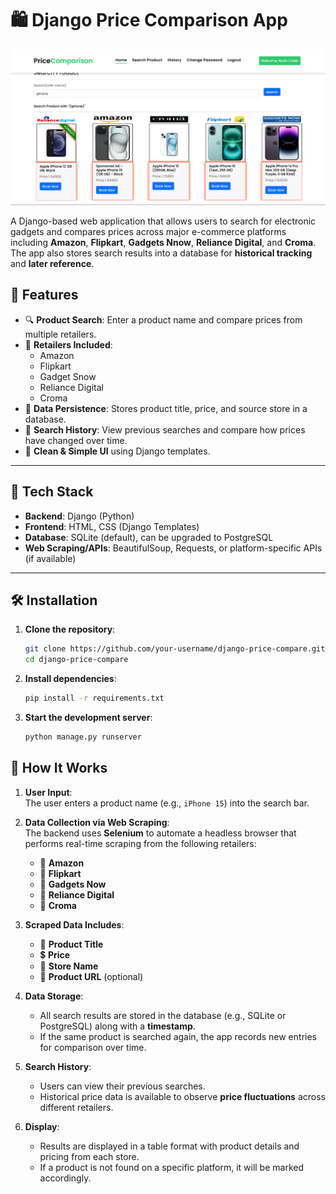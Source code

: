 # 🛍️ Django Price Comparison App

<img src="https://github.com/AkashHiremath856/Price-Comparison/blob/main/media/ss.png?raw=true">

A Django-based web application that allows users to search for electronic gadgets and compares prices across major e-commerce platforms including **Amazon**, **Flipkart**, **Gadgets Nnow**, **Reliance Digital**, and **Croma**. The app also stores search results into a database for **historical tracking** and **later reference**.

## 🚀 Features

- 🔍 **Product Search**: Enter a product name and compare prices from multiple retailers.
- 🛒 **Retailers Included**:
  - Amazon
  - Flipkart
  - Gadget Snow
  - Reliance Digital
  - Croma
- 💾 **Data Persistence**: Stores product title, price, and source store in a database.
- 📜 **Search History**: View previous searches and compare how prices have changed over time.
- 🧼 **Clean & Simple UI** using Django templates.

---

## 🧰 Tech Stack

- **Backend**: Django (Python)
- **Frontend**: HTML, CSS (Django Templates)
- **Database**: SQLite (default), can be upgraded to PostgreSQL
- **Web Scraping/APIs**: BeautifulSoup, Requests, or platform-specific APIs (if available)

---

## 🛠️ Installation

1. **Clone the repository**:

   ```bash
   git clone https://github.com/your-username/django-price-compare.git
   cd django-price-compare


2. **Install dependencies**:
    ```bash
    pip install -r requirements.txt


3. **Start the development server**:
    ```bash
    python manage.py runserver


## 🔎 How It Works

1. **User Input**:  
   The user enters a product name (e.g., `iPhone 15`) into the search bar.

2. **Data Collection via Web Scraping**:  
   The backend uses **Selenium** to automate a headless browser that performs real-time scraping from the following retailers:
   - 🛒 **Amazon**
   - 🛒 **Flipkart**
   - 🛒 **Gadgets Now**
   - 🛒 **Reliance Digital**
   - 🛒 **Croma**

3. **Scraped Data Includes**:
   - 📌 **Product Title**
   - 💲 **Price**
   - 🏬 **Store Name**
   - 🔗 **Product URL** (optional)

4. **Data Storage**:
   - All search results are stored in the database (e.g., SQLite or PostgreSQL) along with a **timestamp**.
   - If the same product is searched again, the app records new entries for comparison over time.

5. **Search History**:
   - Users can view their previous searches.
   - Historical price data is available to observe **price fluctuations** across different retailers.

6. **Display**:
   - Results are displayed in a table format with product details and pricing from each store.
   - If a product is not found on a specific platform, it will be marked accordingly.
